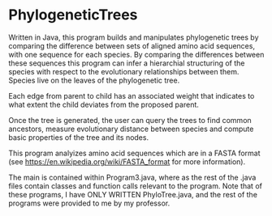 # PhylogeneticTrees
Written in Java, this program builds and manipulates phylogenetic trees by comparing the difference between sets of aligned amino acid sequences, with one sequence for each species. By comparing the differences between these sequences this program can infer a hierarchial structuring of the species with respect to the evolutionary relationships between them. Species live on the leaves of the phylogenetic tree.

Each edge from parent to child has an associated weight that indicates to what extent the child deviates from the proposed parent.

Once the tree is generated, the user can query the trees to find common ancestors, measure evolutionary distance between species and compute basic properties of the tree and its nodes.

This program analyizes amino acid sequences which are in a FASTA format (see https://en.wikipedia.org/wiki/FASTA_format for more information).

The main is contained within Program3.java, where as the rest of the .java files contain classes and function calls relevant to the program. Note that of these programs, I have ONLY WRITTEN PhyloTree.java, and the rest of the programs were provided to me by my professor.
